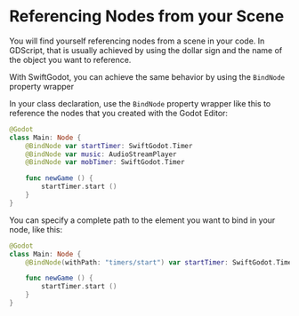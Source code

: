 # Referencing Nodes from your Scene

You will find yourself referencing nodes from a scene in your code.   In GDScript, that is usually
achieved by using the dollar sign and the name of the object you want to reference.

With SwiftGodot, you can achieve the same behavior by using the ``BindNode`` property wrapper


In your class declaration, use the ``BindNode`` property wrapper like this to reference the nodes
that you created with the Godot Editor:

```swift
@Godot
class Main: Node {
    @BindNode var startTimer: SwiftGodot.Timer
    @BindNode var music: AudioStreamPlayer
    @BindNode var mobTimer: SwiftGodot.Timer

    func newGame () {
        startTimer.start ()
    }
}
```

You can specify a complete path to the element you want to bind in your node,
like this:

```swift
@Godot
class Main: Node {
    @BindNode(withPath: "timers/start") var startTimer: SwiftGodot.Timer

    func newGame () {
        startTimer.start ()
    }
}
```